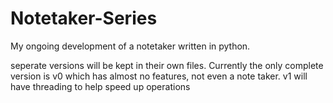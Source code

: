 # Notetaker-Series
My ongoing development of a notetaker written in python.


seperate versions will be kept in their own files.
Currently the only complete version is v0 which has almost no features, not even a note taker.
v1 will have threading to help speed up operations
